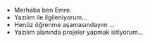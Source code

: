 - Merhaba ben Emre.
- Yazılım ile ilgileniyorum...
- Henüz öğrenme aşamasındayım ...
- Yazılım alanında projeler yapmak istiyorum...
  

<!---
Emre616734/Emre616734 is a ✨ special ✨ repository because its `README.md` (this file) appears on your GitHub profile.
You can click the Preview link to take a look at your changes.
--->
